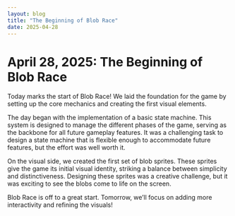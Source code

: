 ```yaml
---
layout: blog
title: "The Beginning of Blob Race"
date: 2025-04-28
---
```


# April 28, 2025: The Beginning of Blob Race

Today marks the start of Blob Race! We laid the foundation for the game by setting up the core mechanics and creating the first visual elements.

The day began with the implementation of a basic state machine. This system is designed to manage the different phases of the game, serving as the backbone for all future gameplay features. It was a challenging task to design a state machine that is flexible enough to accommodate future features, but the effort was well worth it.

On the visual side, we created the first set of blob sprites. These sprites give the game its initial visual identity, striking a balance between simplicity and distinctiveness. Designing these sprites was a creative challenge, but it was exciting to see the blobs come to life on the screen.

Blob Race is off to a great start. Tomorrow, we’ll focus on adding more interactivity and refining the visuals!

